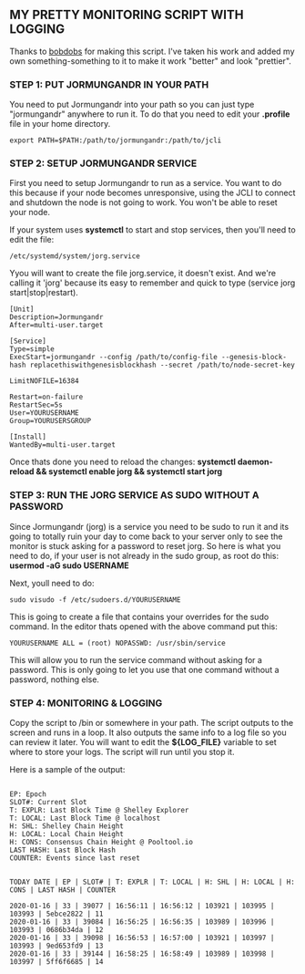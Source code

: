 ## MY PRETTY MONITORING SCRIPT WITH LOGGING

Thanks to [bobdobs](https://github.com/bobdobs/cardano-scripts) for making this script. I've taken his work and added my own something-something to it to make it work "better" and look "prettier".

### STEP 1: PUT JORMUNGANDR IN YOUR PATH

You need to put Jormungandr into your path so you can just type "jormungandr" anywhere to run it. To do that you need to edit your **.profile** file in your home directory.

`export PATH=$PATH:/path/to/jormungandr:/path/to/jcli`

### STEP 2: SETUP JORMUNGANDR SERVICE

First you need to setup Jormungandr to run as a service. You want to do this because if your node becomes unresponsive, using the JCLI to connect and shutdown the node is not going to work. You won't be able to reset your node.

If your system uses **systemctl** to start and stop services, then you'll need to edit the file: 

```/etc/systemd/system/jorg.service``` 

Yyou will want to create the file jorg.service, it doesn't exist. And we're calling it 'jorg' because its easy to remember and quick to type (service jorg start|stop|restart).

```
[Unit]
Description=Jormungandr
After=multi-user.target

[Service]
Type=simple
ExecStart=jormungandr --config /path/to/config-file --genesis-block-hash replacethiswithgenesisblockhash --secret /path/to/node-secret-key

LimitNOFILE=16384

Restart=on-failure
RestartSec=5s
User=YOURUSERNAME
Group=YOURUSERSGROUP

[Install]
WantedBy=multi-user.target
```

Once thats done you need to reload the changes: **systemctl daemon-reload && systemctl enable jorg && systemctl start jorg**

### STEP 3: RUN THE JORG SERVICE AS SUDO WITHOUT A PASSWORD

Since Jormungandr (jorg) is a service you need to be sudo to run it and its going to totally ruin your day to come back to your server only to see the monitor is stuck asking for a password to reset jorg. So here is what you need to do, if your user is not already in the sudo group, as root do this: **usermod -aG sudo USERNAME**

Next, youll need to do: 

```sudo visudo -f /etc/sudoers.d/YOURUSERNAME```

This is going to create a file that contains your overrides for the sudo command. In the editor thats opened with the above command put this: 

```YOURUSERNAME ALL = (root) NOPASSWD: /usr/sbin/service```

This will allow you to run the service command without asking for a password. This is only going to let you use that one command without a password, nothing else. 

### STEP 4: MONITORING & LOGGING

Copy the script to /bin or somewhere in your path. The script outputs to the screen and runs in a loop. It also outputs the same info to a log file so you can review it later. You will want to edit the **${LOG_FILE}** variable to set where to store your logs. The script will run until you stop it.

Here is a sample of the output: 

```

EP: Epoch
SLOT#: Current Slot
T: EXPLR: Last Block Time @ Shelley Explorer
T: LOCAL: Last Block Time @ localhost
H: SHL: Shelley Chain Height
H: LOCAL: Local Chain Height
H: CONS: Consensus Chain Height @ Pooltool.io
LAST HASH: Last Block Hash
COUNTER: Events since last reset


TODAY DATE | EP | SLOT# | T: EXPLR | T: LOCAL | H: SHL | H: LOCAL | H: CONS | LAST HASH | COUNTER

2020-01-16 | 33 | 39077 | 16:56:11 | 16:56:12 | 103921 | 103995 | 103993 | 5ebce2822 | 11
2020-01-16 | 33 | 39084 | 16:56:25 | 16:56:35 | 103989 | 103996 | 103993 | 0686b34da | 12
2020-01-16 | 33 | 39098 | 16:56:53 | 16:57:00 | 103921 | 103997 | 103993 | 9ed653fd9 | 13
2020-01-16 | 33 | 39144 | 16:58:25 | 16:58:49 | 103989 | 103998 | 103997 | 5ff6f6685 | 14

```

